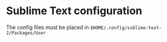 Sublime Text configuration
=============

The config files must be placed in `$HOME/.config/sublime-text-2/Packages/User`
